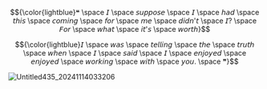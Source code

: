 
<p align="center">
$${\color{lightblue}❝ \space 𝘐 \space 𝘴𝘶𝘱𝘱𝘰𝘴𝘦 \space 𝘐 \space 𝘩𝘢𝘥 \space 𝘵𝘩𝘪𝘴 \space 𝘤𝘰𝘮𝘪𝘯𝘨 \space 𝘧𝘰𝘳 \space 𝘮𝘦 \space 𝘥𝘪𝘥𝘯'𝘵 \space 𝘐? \space 𝘍𝘰𝘳 \space 𝘸𝘩𝘢𝘵 \space 𝘪𝘵'𝘴 \space 𝘸𝘰𝘳𝘵𝘩}$$
</p>
<p align="center">
$${\color{lightblue}𝘐 \space 𝘸𝘢𝘴 \space 𝘵𝘦𝘭𝘭𝘪𝘯𝘨 \space 𝘵𝘩𝘦 \space 𝘵𝘳𝘶𝘵𝘩 \space 𝘸𝘩𝘦𝘯 \space 𝘐 \space 𝘴𝘢𝘪𝘥 \space 𝘐 \space 𝘦𝘯𝘫𝘰𝘺𝘦𝘥 \space 𝘦𝘯𝘫𝘰𝘺𝘦𝘥 \space 𝘸𝘰𝘳𝘬𝘪𝘯𝘨 \space 𝘸𝘪𝘵𝘩 \space 𝘺𝘰𝘶. \space ❞}$$
</p>

![Untitled435_20241114033206](https://github.com/user-attachments/assets/65ac4435-e05a-484e-b4ab-58bf11e627cc)

